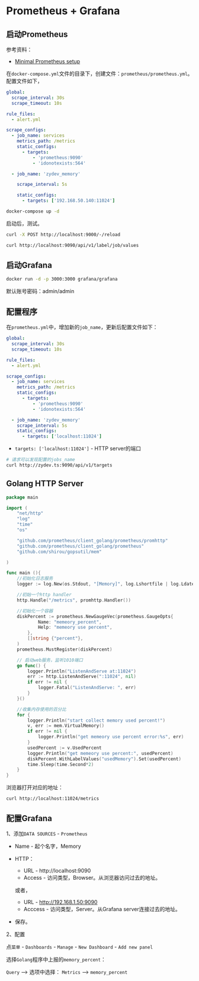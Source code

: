 # Prometheus + Grafana

## 启动Prometheus


参考资料：

- [Minimal Prometheus setup](https://dev.to/ablx/minimal-prometheus-setup-with-docker-compose-56mp)


在`docker-compose.yml`文件的目录下，创建文件：`prometheus/prometheus.yml`。配置文件如下，

```yaml
global:
  scrape_interval: 30s
  scrape_timeout: 10s

rule_files:
  - alert.yml

scrape_configs:
  - job_name: services
    metrics_path: /metrics
    static_configs:
      - targets:
          - 'prometheus:9090'
          - 'idonotexists:564'

  - job_name: 'zydev_memory'

    scrape_interval: 5s

    static_configs:
      - targets: ['192.168.50.140:11024']
```


```bash
docker-compose up -d
```

启动后，测试。

```bash
curl -X POST http://localhost:9000/-/reload
```


```bash
curl http://localhost:9090/api/v1/label/job/values
```


## 启动Grafana


```bash
docker run -d -p 3000:3000 grafana/grafana
```

默认账号密码：admin/admin


## 配置程序

在`prometheus.yml`中，增加新的`job_name`，更新后配置文件如下：


```yaml
global:
  scrape_interval: 30s
  scrape_timeout: 10s

rule_files:
  - alert.yml

scrape_configs:
  - job_name: services
    metrics_path: /metrics
    static_configs:
      - targets:
          - 'prometheus:9090'
          - 'idonotexists:564'

  - job_name: 'zydev_memory'
    scrape_interval: 5s
    static_configs:
      - targets: ['localhost:11024']
```

- `targets: ['localhost:11024']` - HTTP server的端口


```bash
# 请求可以发现配置的jobs_name
curl http://zydev.ts:9090/api/v1/targets
```

## Golang HTTP Server

```go
package main

import (
    "net/http"
    "log"
    "time"
    "os"

    "github.com/prometheus/client_golang/prometheus/promhttp"
    "github.com/prometheus/client_golang/prometheus"
    "github.com/shirou/gopsutil/mem"

)

func main (){
    //初始化日志服务
    logger := log.New(os.Stdout, "[Memory]", log.Lshortfile | log.Ldate | log.Ltime)

    //初始一个http handler
    http.Handle("/metrics", promhttp.Handler())

    //初始化一个容器
    diskPercent := prometheus.NewGaugeVec(prometheus.GaugeOpts{
            Name: "memeory_percent",
            Help: "memeory use percent",
        },
        []string {"percent"},
    )
    prometheus.MustRegister(diskPercent)

    // 启动web服务，监听1010端口
    go func() {
        logger.Println("ListenAndServe at:11024")
        err := http.ListenAndServe(":11024", nil)
        if err != nil {
            logger.Fatal("ListenAndServe: ", err)
        }
    }()

    //收集内存使用的百分比
    for {
        logger.Println("start collect memory used percent!")
        v, err := mem.VirtualMemory()
        if err != nil {
            logger.Println("get memeory use percent error:%s", err)
        }
        usedPercent := v.UsedPercent
        logger.Println("get memeory use percent:", usedPercent)
        diskPercent.WithLabelValues("usedMemory").Set(usedPercent)
        time.Sleep(time.Second*2)
    }
}
```

浏览器打开对应的地址：

```
curl http://localhost:11024/metrics
```

## 配置Grafana

1、添加`DATA SOURCES` - `Prometheus`

- Name - 起个名字，Memory

- HTTP：

    * URL - http://localhost:9090
    * Access - 访问类型，Browser。从浏览器访问过去的地址。

    或者，

    * URL - http://192.168.1.50:9090
    * Acccess - 访问类型，Server。从Grafana server连接过去的地址。

- 保存。


2、配置

点`菜单` - `Dashboards` - `Manage` - `New Dashboard` - `Add new panel`


选择`Golang`程序中上报的`memory_percent`：

`Query` --> 选项中选择： `Metrics` --> `memory_percent`


